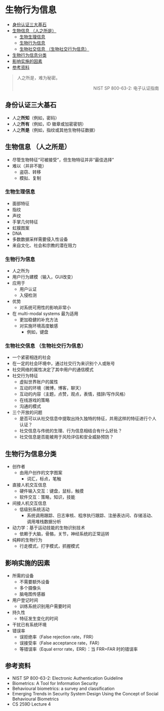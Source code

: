 # 生物行为信息

<!-- TOC -->

- [身份认证三大基石](#身份认证三大基石)
- [生物信息 （人之所是）](#生物信息-人之所是)
    - [生物生理信息](#生物生理信息)
    - [生物行为信息](#生物行为信息)
    - [生物社交信息 （生物社交行为信息）](#生物社交信息-生物社交行为信息)
- [生物行为信息分类](#生物行为信息分类)
- [影响实施的因素](#影响实施的因素)
- [参考资料](#参考资料)

<!-- /TOC -->

> 人之所是，难为秘密。
> 
> <div align="right">NIST SP 800-63-2: 电子认证指南</div>

## 身份认证三大基石

* 人之**所知**（例如，密码）
* 人之**所有**（例如，ID 徽章或加密密钥）
* 人之**所是**（例如，指纹或其他生物特征数据）

## 生物信息 （人之所是）

* 尽管生物特征“可被接受”，但生物特征并非“最佳选择”
* 难以（并非不能）
    * 盗窃、转移
    * 模拟、复制

### 生物生理信息

* 面部特征
* 指纹
* 声纹
* 手掌几何特征
* 虹膜图案
* DNA
* 多数数据采样需要侵入性设备
* 来自文化、社会和宗教的潜在阻力

### 生物行为信息

* 人之所为
* 用户行为建模（输入，GUI改变）
* 应用于
    * 用户认证
    * 入侵检测
* 优势
    * 对系统可用性的影响非常小
* 在 multi-modal systems 最为适用
    * 更加稳健的补充方法
    * 对实施环境高度敏感
        * 例如，键盘

### 生物社交信息 （生物社交行为信息）

* 一个紧密相连的社会
* 在一定的社会环境中，通过社交行为来识别个人或账号
* 社交网络的属性决定了其中用户的通信模式
* 社交行为特征
    * 虚拟世界账户的属性
    * 互动的环境（微博，博客，聊天）
    * 互动的内容（主题，点赞，观点，表情，措辞/写作风格）
    * 在线游戏的策略
    * 沟通的模式
* 三个开放的问题
    * 是否可以从社交信息中提取出持久独特的特征，并用这样的特征进行个人认证？
    * 社交信息与传统的生理、行为信息相结合有什么好处？
    * 社交信息是否能被用于风险评估和安全威胁预防？

## 生物行为信息分类

* 创作者
    * 由用户创作的文字图案
        * 词汇，标点，笔触
* 直接人机交互信息
    * 硬件输入交互：键盘，鼠标，触摸
    * 软件交互：策略，知识，技能
* 间接人机交互信息
    * 低级别系统活动
        * 系统调用跟踪、日志审核、程序执行跟踪、注册表访问、存储活动、调用堆栈数据分析
* 动力学：基于运动技能的生物识别技术
    * 依赖于大脑，骨骼，关节，神经系统的正常运转
* 纯粹的生物行为
    * 行走模式，打字模式，抓握模式

## 影响实施的因素

* 所需的设备
    * 不需要额外设备
    * 多个摄像头
    * 脑电图传感器
* 用户登记时间
    * 训练系统识别用户需要时间
* 持久性
    * 特征发生变化的时间
* 干扰已有系统环境
* 错误率
    * 误拒绝率（False rejection rate，FRR）
    * 误接受率（False acceptance rate，FAR）
    * 等错误率（Equal error rate，ERR）：当 FRR=FAR 时的错误率

## 参考资料

* NIST SP 800-63-2: Electronic Authentication Guideline
* Biometrics: A Tool for Information Security
* Behavioural biometrics: a survey and classification
* Emerging Trends in Security System Design Using the Concept of Social Behavioural Biometrics
* CS 259D Lecture 4
